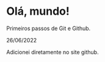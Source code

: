 # Olá, mundo!
 Primeiros passos de Git e Github.

26/06/2022

Adicionei diretamente no site github.
